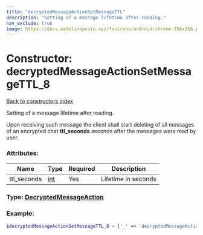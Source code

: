 ```yaml
---
title: "decryptedMessageActionSetMessageTTL"
description: "Setting of a message lifetime after reading."
nav_exclude: true
image: https://docs.madelineproto.xyz/favicons/android-chrome-256x256.png
---
```

# Constructor: decryptedMessageActionSetMessageTTL\_8  
[Back to constructors index](index.md)



Setting of a message lifetime after reading.

Upon receiving such message the client shall start deleting of all messages of an encrypted chat **ttl\_seconds** seconds after the messages were read by user.

### Attributes:

| Name     |    Type       | Required | Description |
|----------|---------------|----------|-------------|
|ttl\_seconds|[int](../types/int.md) | Yes|Lifetime in seconds|



### Type: [DecryptedMessageAction](../types/DecryptedMessageAction.md)


### Example:

```php
$decryptedMessageActionSetMessageTTL_8 = ['_' => 'decryptedMessageActionSetMessageTTL', 'ttl_seconds' => int];
```  
